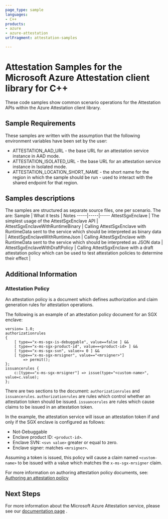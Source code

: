 ```yaml
---
page_type: sample
languages:
- C++
products:
- azure
- azure-attestation
urlFragment: attestation-samples

---
```


# Attestation Samples for the Microsoft Azure Attestation client library for C++

These code samples show common scenario operations for the Attestation APIs within the Azure Attestation client library.

## Sample Requirements

These samples are written with the assumption that the following environment
variables have been set by the user:

* ATTESTATION_AAD_URL - the base URL for an attestation service instance in AAD mode.
* ATTESTATION_ISOLATED_URL - the base URL for an attestation service instance in Isolated mode.
* ATTESTATION_LOCATION_SHORT_NAME - the short name for the region in which the
  sample should be run - used to interact with the shared endpoint for that
  region.

## Samples descriptions

The samples are structured as separate source files, one per scenario. The are:
Sample | What it tests | Notes
-----|-----|-----
AttestSgxEnclave | The simplest usage of the AttestSgxEnclave API |
AttestSgxEnclaveWithRuntimeBinary | Calling AttestSgxEnclave with RuntimeData sent to the service which should be interpreted as binary data |
AttestSgxEnclaveWithRuntimeJson | Calling AttestSgxEnclave with RuntimeData sent to the service which should be interpreted as JSON data |
AttestSgxEnclaveWithDraftPolicy | Calling AttestSgxEnclave with a draft attestation policy which can be used to test attestation policies to determine their effect |

## Additional Information

### Attestation Policy

An attestation policy is a document which defines authorization and claim generation
rules for attestation operations.

The following is an example of an attestation policy document for an SGX enclave:

```text
version= 1.0;
authorizationrules
{
    [ type=="x-ms-sgx-is-debuggable", value==false ] &&
    [ type=="x-ms-sgx-product-id", value==<product-id> ] &&
    [ type=="x-ms-sgx-svn", value>= 0 ] &&
    [ type=="x-ms-sgx-mrsigner", value=="<mrsigner>"]
        => permit();
};
issuancerules {
    c:[type=="x-ms-sgx-mrsigner"] => issue(type="<custom-name>", value=c.value);
};
```

There are two sections to the document: `authorizationrules` and `issuancerules`.
`authorizationrules` are rules which control whether an attestation token
should be issued. `issuancerules` are rules which cause claims to be issued in an
attestation token.

In the example, the attestation service will issue an attestation token if and only if
the SGX enclave is configured as follows:

* Not-Debuggable
* Enclave product ID: `<product-id>`.
* Enclave SVN: `<svn value>` greater or equal to zero.
* Enclave signer: matches `<mrsigner>`.

Assuming a token is issued, this policy will cause a claim named `<custom-name>`
to be issued with a value which matches the `x-ms-sgx-mrsigner` claim.

For more information on authoring attestation policy documents, see: [Authoring an attestation policy](https://docs.microsoft.com/azure/attestation/author-sign-policy)

## Next Steps

For more information about the Microsoft Azure Attestation service, please see our [documentation page](https://docs.microsoft.com/azure/attestation/) .

<!-- LINKS -->
<!-- links are known to be broken, they will be fixed after this initial pull
    request completes. -->
[readme_md]: https://github.com/Azure/azure-sdk-for-cpp/blob/main/sdk/attestation/azure-security-attestation/README.md
